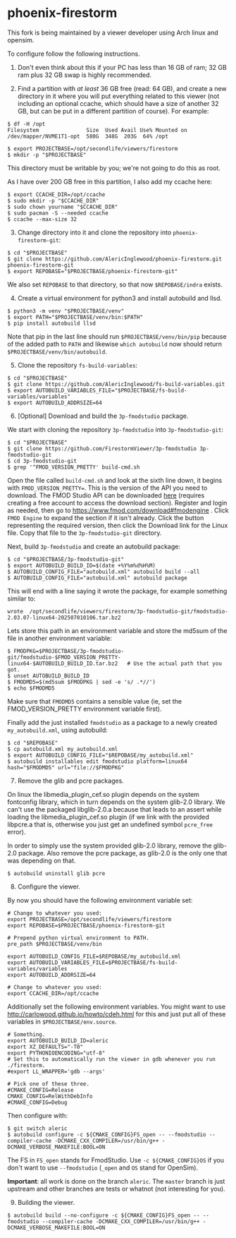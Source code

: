# phoenix-firestorm

This fork is being maintained by a viewer developer using Arch linux and opensim.

To configure follow the following instructions.

1. Don't even think about this if your PC has less than 16 GB of ram; 32 GB ram plus 32 GB swap is highly recommended.

2. Find a partition with *at least* 36 GB free (read: 64 GB), and create a new directory in it where you will put everything related to this viewer
(not including an optional ccache, which should have a size of another 32 GB, but can be put in a different partition of course).
For example:
```
$ df -H /opt
Filesystem               Size  Used Avail Use% Mounted on
/dev/mapper/NVME1T1-opt  580G  348G  203G  64% /opt

$ export PROJECTBASE=/opt/secondlife/viewers/firestorm
$ mkdir -p "$PROJECTBASE"
```
This directory must be writable by you; we're not going to do this as root.

As I have over 200 GB free in this partition, I also add my ccache here:
```
$ export CCACHE_DIR=/opt/ccache
$ sudo mkdir -p "$CCACHE_DIR"
$ sudo chown yourname "$CCACHE_DIR"
$ sudo pacman -S --needed ccache
$ ccache --max-size 32
```

3. Change directory into it and clone the repository into `phoenix-firestorm-git`:
```
$ cd "$PROJECTBASE"
$ git clone https://github.com/AlericInglewood/phoenix-firestorm.git phoenix-firestorm-git
$ export REPOBASE="$PROJECTBASE/phoenix-firestorm-git"
```
We also set `REPOBASE` to that directory, so that now `$REPOBASE/indra` exists.

4. Create a virtual environment for python3 and install autobuild and llsd.
```
$ python3 -m venv "$PROJECTBASE/venv"
$ export PATH="$PROJECTBASE/venv/bin:$PATH"
$ pip install autobuild llsd
```
Note that pip in the last line should run `$PROJECTBASE/venv/bin/pip` because of the added path to `PATH`
and likewise `which autobuild` now should return `$PROJECTBASE/venv/bin/autobuild`.

5. Clone the repository `fs-build-variables`:
```
$ cd "$PROJECTBASE"
$ git clone https://github.com/AlericInglewood/fs-build-variables.git
$ export AUTOBUILD_VARIABLES_FILE="$PROJECTBASE/fs-build-variables/variables"
$ export AUTOBUILD_ADDRSIZE=64
```

6. [Optional] Download and build the `3p-fmodstudio` package.

We start with cloning the repository `3p-fmodstudio` into `3p-fmodstudio-git`:
```
$ cd "$PROJECTBASE"
$ git clone https://github.com/FirestormViewer/3p-fmodstudio 3p-fmodstudio-git
$ cd 3p-fmodstudio-git
$ grep '^FMOD_VERSION_PRETTY' build-cmd.sh
```
Open the file called `build-cmd.sh` and look at the sixth line down, it begins with `FMOD_VERSION_PRETTY=`.
This is the version of the API you need to download.
The FMOD Studio API can be downloaded [here](https://www.fmod.com/) (requires creating a free account to access the download section).
Register and login as needed, then go to https://www.fmod.com/download#fmodengine . Click `FMOD Engine` to expand the section if it isn't already.
Click the button representing the required version, then click the Download link for the Linux file.
Copy that file to the `3p-fmodstudio-git` directory.

Next, build `3p-fmodstudio` and create an autobuild package:
```
$ cd "$PROJECTBASE/3p-fmodstudio-git"
$ export AUTOBUILD_BUILD_ID=$(date +%Y%m%d%H%M)
$ AUTOBUILD_CONFIG_FILE="autobuild.xml" autobuild build --all
$ AUTOBUILD_CONFIG_FILE="autobuild.xml" autobuild package
```
This will end with a line saying it wrote the package, for example something similar to:
```
wrote  /opt/secondlife/viewers/firestorm/3p-fmodstudio-git/fmodstudio-2.03.07-linux64-202507010106.tar.bz2
```
Lets store this path in an environment variable and store the md5sum of the file in another environment variable:
```
$ FMODPKG=$PROJECTBASE/3p-fmodstudio-git/fmodstudio-$FMOD_VERSION_PRETTY-linux64-$AUTOBUILD_BUILD_ID.tar.bz2   # Use the actual path that you got.
$ unset AUTOBUILD_BUILD_ID
$ FMODMD5=$(md5sum $FMODPKG | sed -e 's/ .*//')
$ echo $FMODMD5
```
Make sure that `FMODMD5` contains a sensible value (ie, set the FMOD_VERSION_PRETTY environment variable first).

Finally add the just installed `fmodstudio` as a package to a newly created `my_autobuild.xml`, using autobuild:
```
$ cd "$REPOBASE"
$ cp autobuild.xml my_autobuild.xml
$ export AUTOBUILD_CONFIG_FILE="$REPOBASE/my_autobuild.xml"
$ autobuild installables edit fmodstudio platform=linux64 hash="$FMODMD5" url="file://$FMODPKG"
```
7. Remove the glib and pcre packages.

On linux the libmedia_plugin_cef.so plugin depends on the system fontconfig library, which in turn depends
on the system glib-2.0 library. We can't use the packaged libglib-2.0.a because that leads to an assert
while loading the libmedia_plugin_cef.so plugin (if we link with the provided libpcre.a that is, otherwise
you just get an undefined symbol `pcre_free` error).

In order to simply use the system provided glib-2.0 library, remove the glib-2.0 package.
Also remove the pcre package, as glib-2.0 is the only one that was depending on that.
```
$ autobuild uninstall glib pcre
```

8. Configure the viewer.

By now you should have the following environment variable set:

```
# Change to whatever you used:
export PROJECTBASE=/opt/secondlife/viewers/firestorm
export REPOBASE=$PROJECTBASE/phoenix-firestorm-git

# Prepend python virtual environment to PATH.
pre_path $PROJECTBASE/venv/bin

export AUTOBUILD_CONFIG_FILE=$REPOBASE/my_autobuild.xml
export AUTOBUILD_VARIABLES_FILE=$PROJECTBASE/fs-build-variables/variables
export AUTOBUILD_ADDRSIZE=64

# Change to whatever you used:
export CCACHE_DIR=/opt/ccache
```
Additionally set the following environment variables.
You might want to use http://carlowood.github.io/howto/cdeh.html for this
and just put all of these variables in `$PROJECTBASE/env.source`.
```
# Something.
export AUTOBUILD_BUILD_ID=aleric
export XZ_DEFAULTS="-T0"
export PYTHONIOENCODING="utf-8"
# Set this to automatically run the viewer in gdb whenever you run ./firestorm.
#export LL_WRAPPER='gdb --args'

# Pick one of these three.
#CMAKE_CONFIG=Release
CMAKE_CONFIG=RelWithDebInfo
#CMAKE_CONFIG=Debug
```
Then configure with:
```
$ git switch aleric
$ autobuild configure -c ${CMAKE_CONFIG}FS_open -- --fmodstudio --compiler-cache -DCMAKE_CXX_COMPILER=/usr/bin/g++ -DCMAKE_VERBOSE_MAKEFILE:BOOL=ON
```
The FS in `FS_open` stands for FmodStudio. Use `-c ${CMAKE_CONFIG}OS` if you don't want to use `--fmodstudio` (`_open` and `OS` stand for OpenSim).

**Important**: all work is done on the branch `aleric`. The `master` branch is just upstream
and other branches are tests or whatnot (not interesting for you).

9. Building the viewer.
```
$ autobuild build --no-configure -c ${CMAKE_CONFIG}FS_open -- --fmodstudio --compiler-cache -DCMAKE_CXX_COMPILER=/usr/bin/g++ -DCMAKE_VERBOSE_MAKEFILE:BOOL=ON
```

